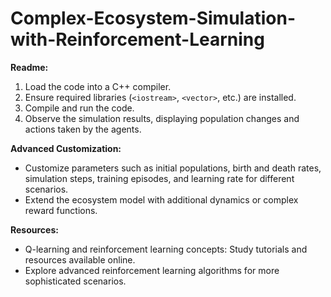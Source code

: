 # Complex-Ecosystem-Simulation-with-Reinforcement-Learning
**Readme:**
1. Load the code into a C++ compiler.
2. Ensure required libraries (`<iostream>`, `<vector>`, etc.) are installed.
3. Compile and run the code.
4. Observe the simulation results, displaying population changes and actions taken by the agents.

**Advanced Customization:**
- Customize parameters such as initial populations, birth and death rates, simulation steps, training episodes, and learning rate for different scenarios.
- Extend the ecosystem model with additional dynamics or complex reward functions.

**Resources:**
- Q-learning and reinforcement learning concepts: Study tutorials and resources available online.
- Explore advanced reinforcement learning algorithms for more sophisticated scenarios.

